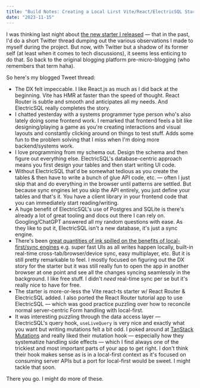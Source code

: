```yaml
---
title: "Build Notes: Creating a Local Lirst Vite/React/ElectricSQL Starter"
date: "2023-11-15"
---
```


I was thinking last night about [the new starter I released](https://github.com/KyleAMathews/vite-react-router-electric-sql-starter) — that in the past, I'd do a short Twitter thread dumping out the various observations I made to myself during the project. But now, with Twitter but a shadow of its former self (at least when it comes to tech discussions), it seems less enticing to do that. So back to the original blogging platform pre-micro-blogging (who remembers that term haha).

So here's my blogged Tweet thread:

- The DX felt impeccable. I like React.js as much as I did back at the beginning. Vite has HMR at faster than the speed of thought. React Router is subtle and smooth and anticipates all my needs. And ElectricSQL really completes the story.
- I chatted yesterday with a systems programmer type person who's also lately doing some frontend work. I remarked that frontend feels a bit like designing/playing a game as you're creating interactions and visual layouts and constantly clicking around on things to test stuff. Adds some fun to the problem solving that I miss when I'm doing more backend/systems work.
- I love programming from my schema out. Design the schema and then figure out everything else. ElectricSQL's database-centric approach means you first design your tables and then start writing UI code.
- Without ElectricSQL that'd be somewhat tedious as you create the tables & then have to write a bunch of glue API code, etc. — often I just skip that and do everything in the browser until patterns are settled. But because sync engines let you skip the API entirely, you just define your tables and that's it. You have a client library in your frontend code that you can immediately start reading/writing.
- A huge benefit of ElectricSQL's use of Postgres and SQLite is there's already a lot of great tooling and docs out there I can rely on. Googling/ChatGPT answered all my random questions with ease. As they like to put it, ElectricSQL isn't a new database, it's just a sync engine. 
- There's been [great quantities of ink spilled on the benefits of local-first/sync engines](/some-notes-on-local-first-development/) e.g. super fast UIs as all writes happen locally, built-in real-time cross-tab/browser/device sync, easy multiplayer, etc. But it is still pretty remarkable to feel. I mostly focused on figuring out the DX story for the starter but it was still really fun to open the app in another browser at one point and see all the changes syncing seamlessly in the background. I like free stuff. I didn't _need_ real-time sync per se but it's really nice to have for free.
- The starter is more-or-less the Vite react-ts starter w/ React Router & ElectricSQL added. I also ported the React Router tutorial app to use ElectricSQL — which was good practice puzzling over how to reconcile normal server-centric Form handling with local-first.
- It was interesting puzzling through the data access layer — ElectricSQL's query hook, `useLiveQuery` is very nice and exactly what you want but writing mutations felt a bit odd. I poked around at [TanStack Mutations](https://tanstack.com/query/v4/docs/react/guides/mutations) and really liked their mutation hook — especially how they systematize handling side effects — which I find always one of the trickiest and most important parts of your app to get right. I don't think their hook makes sense as is in a local-first context as it's focused on consuming server APIs but a port for local-first would be sweet. I might tackle that soon.

There you go. I might do more of these.
